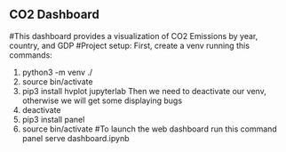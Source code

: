 ## CO2 Dashboard
#This dashboard provides a visualization of CO2 Emissions by year, country, and GDP
#Project setup:
First, create a venv running this commands:
1. python3 -m venv ./
2. source bin/activate
3. pip3 install hvplot jupyterlab
Then we need to deactivate our venv, otherwise we will get some displaying bugs
4. deactivate
5. pip3 install panel
6. source bin/activate
#To launch the web dashboard run this command
panel serve dashboard.ipynb
